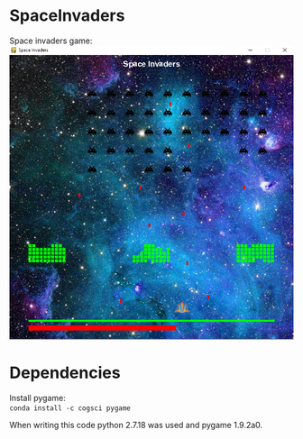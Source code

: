 # SpaceInvaders
Space invaders game:  
![alt text](https://github.com/sagasu/SpaceInvaders/blob/master/SpaceInvadersGame.png?raw=true)


# Dependencies
Install pygame:  
`conda install -c cogsci pygame`  

When writing this code python 2.7.18 was used and pygame 1.9.2a0.